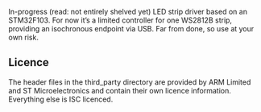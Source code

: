 In-progress (read: not entirely shelved yet) LED strip driver based on an STM32F103. For now it’s a limited controller for one WS2812B strip, providing an isochronous endpoint via USB. Far from done, so use at your own risk.

## Licence

The header files in the third_party directory are provided by ARM Limited and ST Microelectronics and contain their own licence information. Everything else is ISC licenced.
